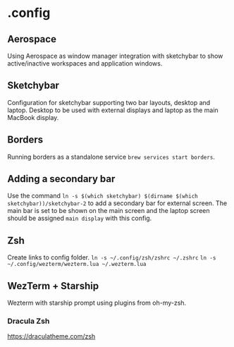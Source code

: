 # .config

## Aerospace
Using Aerospace as window manager integration with sketchybar to show active/inactive workspaces and application windows.

## Sketchybar
Configuration for sketchybar supporting two bar layouts, desktop and laptop. Desktop to be used with external displays and laptop as the main MacBook display.

## Borders
Running borders as a standalone service `brew services start borders`.

## Adding a secondary bar
Use the command `ln -s $(which sketchybar) $(dirname $(which sketchybar))/sketchybar-2` to add a secondary bar for external screen.
The main bar is set to be shown on the main screen and the laptop screen should be assigned `main display` with this config.

## Zsh
Create links to config folder.
`ln -s ~/.config/zsh/zshrc ~/.zshrc`
`ln -s ~/.config/wezterm/wezterm.lua ~/.wezterm.lua`

## WezTerm + Starship
Wezterm with starship prompt using plugins from oh-my-zsh.

### Dracula Zsh
https://draculatheme.com/zsh
